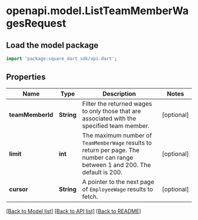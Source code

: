 # openapi.model.ListTeamMemberWagesRequest

## Load the model package
```dart
import 'package:square_dart_sdk/api.dart';
```

## Properties
Name | Type | Description | Notes
------------ | ------------- | ------------- | -------------
**teamMemberId** | **String** | Filter the returned wages to only those that are associated with the specified team member. | [optional] 
**limit** | **int** | The maximum number of `TeamMemberWage` results to return per page. The number can range between 1 and 200. The default is 200. | [optional] 
**cursor** | **String** | A pointer to the next page of `EmployeeWage` results to fetch. | [optional] 

[[Back to Model list]](../README.md#documentation-for-models) [[Back to API list]](../README.md#documentation-for-api-endpoints) [[Back to README]](../README.md)


